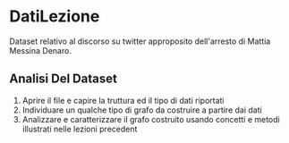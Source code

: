 # DatiLezione

Dataset relativo al discorso su twitter approposito dell'arresto di Mattia Messina Denaro.

## Analisi Del Dataset

1. Aprire il file e capire la truttura ed il tipo di dati riportati
2. Individuare un qualche tipo di grafo da costruire a partire dai dati
3. Analizzare e caratterizzare il grafo costruito usando concetti e metodi illustrati nelle lezioni precedent
